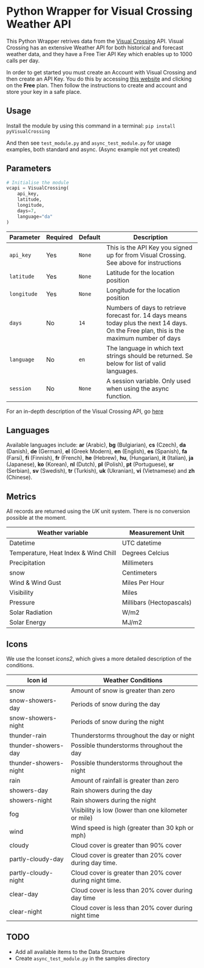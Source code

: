 # Python Wrapper for Visual Crossing Weather API

This Python Wrapper retrives data from the [Visual Crossing](https://www.visualcrossing.com/) API. Visual Crossing has an extensive Weather API for both historical and forecast weather data, and they have a Free Tier API Key which enables up to 1000 calls per day.

In order to get started you must create an Account with Visual Crossing and then create an API Key. You do this by accessing [this website](https://www.visualcrossing.com/weather-data-editions) and clicking on the **Free** plan. Then follow the instructions to create and account and store your key in a safe place.

## Usage

Install the module by using this command in a terminal: `pip install pyVisualCrossing`

And then see `test_module.py` and `async_test_module.py` for usage examples, both standard and async. (Async example not yet created)

## Parameters

```python
# Initialise the module
vcapi = VisualCrossing(
    api_key,
    latitude,
    longitude,
    days=7,
    language="da"
)
````

| Parameter | Required | Default | Description |
| --------- | -------- | ------- | ----------- |
| `api_key` | Yes      | `None`  | This is the API Key you signed up for from Visual Crossing. See above for instructions |
| `latitude` | Yes     | `None`  | Latitude for the location position |
| `longitude` | Yes     | `None`  | Longitude for the location position |
| `days` | No     | `14`  | Numbers of days to retrieve forecast for. 14 days means today plus the next 14 days. On the Free plan, this is the maximum number of days |
| `language` | No     | `en`  | The language in which text strings should be returned. Se below for list of valid languages. |
| `session` | No     | `None`  | A session variable. Only used when using the async function. |



For an in-depth description of the Visual Crossing API, go [here](https://www.visualcrossing.com/resources/documentation/weather-api/timeline-weather-api/)

## Languages
Available languages include: **ar** (Arabic), **bg** (Bulgiarian), **cs** (Czech), **da** (Danish), **de** (German), **el** (Greek Modern), **en** (English), **es** (Spanish), **fa** (Farsi), **fi** (Finnish), **fr** (French), **he** (Hebrew), **hu**, (Hungarian), **it** (Italian), **ja** (Japanese), **ko** (Korean), **nl** (Dutch), **pl** (Polish), **pt** (Portuguese), **sr** (Serbian), **sv** (Swedish), **tr** (Turkish), **uk** (Ukranian), **vi** (Vietnamese) and **zh** (Chinese).

## Metrics
All records are returned using the *UK* unit system. There is no conversion possible at the moment.

| Weather variable	                   | Measurement Unit         |
| -----------------------------------  | ------------------------ |
| Datetime	                           | UTC datetime             |
| Temperature, Heat Index & Wind Chill | Degrees Celcius          |
| Precipitation	                       | Millimeters              |
| snow	                               | Centimeters              |
| Wind & Wind Gust	                   | Miles Per Hour      |
| Visibility	                       | Miles               |
| Pressure	                           | Millibars (Hectopascals) |
| Solar Radiation	                   | W/m2                     |
| Solar Energy	                       | MJ/m2                    |

## Icons
We use the Iconset *icons2*, which gives a more detailed description of the conditions.

| Icon id	            | Weather Conditions |
| --------------------  | ---------------------------- |
| snow	                | Amount of snow is greater than zero |
| snow-showers-day	    | Periods of snow during the day |
| snow-showers-night    | Periods of snow during the night |
| thunder-rain	        | Thunderstorms throughout the day or night |
| thunder-showers-day   | Possible thunderstorms throughout the day |
| thunder-showers-night | Possible thunderstorms throughout the night |
| rain                  | Amount of rainfall is greater than zero |
| showers-day           | Rain showers during the day |
| showers-night         | Rain showers during the night |
| fog                   | Visibility is low (lower than one kilometer or mile) |
| wind                  | Wind speed is high (greater than 30 kph or mph) |
| cloudy                | Cloud cover is greater than 90% cover |
| partly-cloudy-day     | Cloud cover is greater than 20% cover during day time. |
| partly-cloudy-night   | Cloud cover is greater than 20% cover during night time. |
| clear-day             | Cloud cover is less than 20% cover during day time |
| clear-night           | Cloud cover is less than 20% cover during night time |

## TODO

- Add all available items to the Data Structure
- Create `async_test_module.py` in the samples directory
